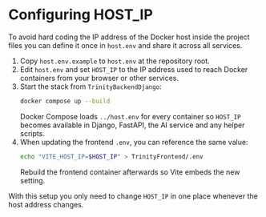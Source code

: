 # Configuring HOST_IP

To avoid hard coding the IP address of the Docker host inside the project files
you can define it once in `host.env` and share it across all services.

1. Copy `host.env.example` to `host.env` at the repository root.
2. Edit `host.env` and set `HOST_IP` to the IP address used to reach Docker
   containers from your browser or other services.
3. Start the stack from `TrinityBackendDjango`:
   ```bash
   docker compose up --build
   ```
   Docker Compose loads `../host.env` for every container so `HOST_IP` becomes
   available in Django, FastAPI, the AI service and any helper scripts.
4. When updating the frontend `.env`, you can reference the same value:
   ```bash
   echo "VITE_HOST_IP=$HOST_IP" > TrinityFrontend/.env
   ```
   Rebuild the frontend container afterwards so Vite embeds the new setting.

With this setup you only need to change `HOST_IP` in one place whenever the host
address changes.

